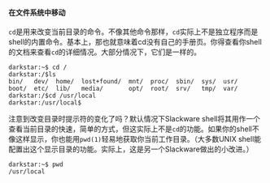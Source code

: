 #### 在文件系统中移动

`cd`是用来改变当前目录的命令。不像其他命令那样，`cd`实际上不是独立程序而是shell的内置命令。基本上，那也就意味着cd没有自己的手册页。你得查看你shell的文档来查看`cd`的详细情况。大部分情况下，它们是一样的。

```Shell
darkstar:~$ cd /
darkstar:/$ls
bin/   dev/  home/  lost+found/  mnt/  proc/  sbin/  sys/  usr/
boot/  etc/  lib/   media/       opt/  root/  srv/   tmp/  var/
darkstar:/$cd /usr/local
darkstar:/usr/local$
```

注意到改变目录时提示符的变化了吗？默认情况下Slackware shell将其用作一个查看当前目录的快速，简单的方式，但这实际上不是`cd`的功能。如果你的shell不像这样显示，你也能用`pwd(1)`轻易地获取你当前工作目录。（大多数UNIX shell能配置出这个显示目录的功能。实际上，这是另一个Slackware做出的小改进。）

```Shell
darkstar:~$ pwd
/usr/local
```
